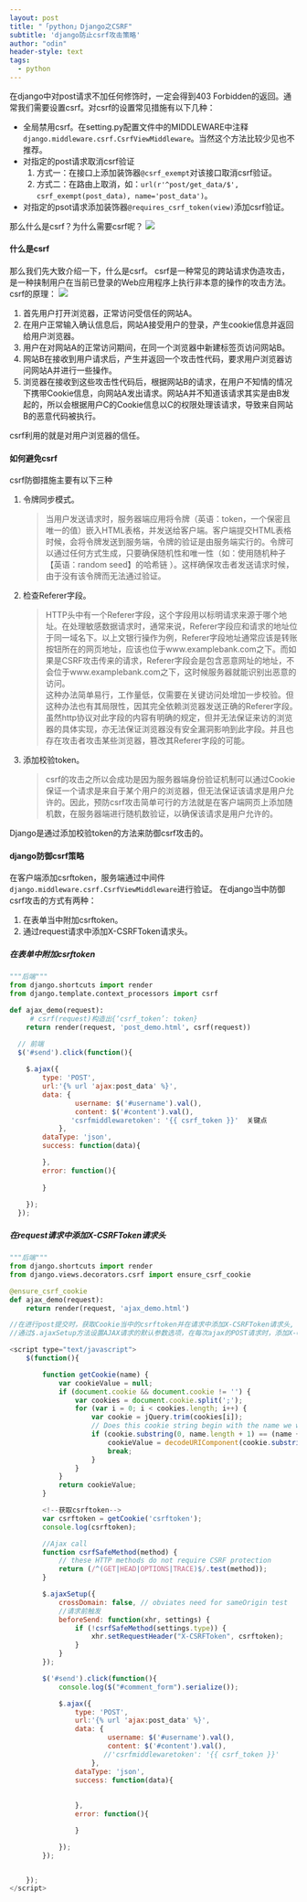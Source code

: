 ```yaml
---
layout: post
title: "「python」Django之CSRF"
subtitle: 'django防止csrf攻击策略'
author: "odin"
header-style: text
tags:
  - python
---
```


在django中对post请求不加任何修饰时，一定会得到403 Forbidden的返回。通常我们需要设置csrf。对csrf的设置常见措施有以下几种：
* 全局禁用csrf。在setting.py配置文件中的MIDDLEWARE中注释`django.middleware.csrf.CsrfViewMiddleware`。当然这个方法比较少见也不推荐。
* 对指定的post请求取消csrf验证
    1. 方式一：在接口上添加装饰器`@csrf_exempt`对该接口取消csrf验证。
    2. 方式二：在路由上取消，如：`url(r'^post/get_data/$', csrf_exempt(post_data), name='post_data')`。
* 对指定的psot请求添加装饰器`@requires_csrf_token(view)`添加csrf验证。

那么什么是csrf？为什么需要csrf呢？
![]({{site.baseurl}}/img/in-post/你不会搜索吗.jpg)

#### 什么是csrf
那么我们先大致介绍一下，什么是csrf。
csrf是一种常见的跨站请求伪造攻击，是一种挟制用户在当前已登录的Web应用程序上执行非本意的操作的攻击方法。csrf的原理：
![]({{site.baseurl}}/img/in-post/post-python/csrf.png)
1. 首先用户打开浏览器，正常访问受信任的网站A。
2. 在用户正常输入确认信息后，网站A接受用户的登录，产生cookie信息并返回给用户浏览器。
3. 用户在对网站A的正常访问期间，在同一个浏览器中新建标签页访问网站B。
4. 网站B在接收到用户请求后，产生并返回一个攻击性代码，要求用户浏览器访问网站A并进行一些操作。
5. 浏览器在接收到这些攻击性代码后，根据网站B的请求，在用户不知情的情况下携带Cookie信息，向网站A发出请求。网站A并不知道该请求其实是由B发起的，所以会根据用户C的Cookie信息以C的权限处理该请求，导致来自网站B的恶意代码被执行。

csrf利用的就是对用户浏览器的信任。

#### 如何避免csrf
csrf防御措施主要有以下三种
1. 令牌同步模式。
    >当用户发送请求时，服务器端应用将令牌（英语：token，一个保密且唯一的值）嵌入HTML表格，并发送给客户端。客户端提交HTML表格时候，会将令牌发送到服务端，令牌的验证是由服务端实行的。令牌可以通过任何方式生成，只要确保随机性和唯一性（如：使用随机种子【英语：random seed】的哈希链 ）。这样确保攻击者发送请求时候，由于没有该令牌而无法通过验证。
2. 检查Referer字段。
    >HTTP头中有一个Referer字段，这个字段用以标明请求来源于哪个地址。在处理敏感数据请求时，通常来说，Referer字段应和请求的地址位于同一域名下。以上文银行操作为例，Referer字段地址通常应该是转账按钮所在的网页地址，应该也位于www.examplebank.com之下。而如果是CSRF攻击传来的请求，Referer字段会是包含恶意网址的地址，不会位于www.examplebank.com之下，这时候服务器就能识别出恶意的访问。  
    >这种办法简单易行，工作量低，仅需要在关键访问处增加一步校验。但这种办法也有其局限性，因其完全依赖浏览器发送正确的Referer字段。虽然http协议对此字段的内容有明确的规定，但并无法保证来访的浏览器的具体实现，亦无法保证浏览器没有安全漏洞影响到此字段。并且也存在攻击者攻击某些浏览器，篡改其Referer字段的可能。
3. 添加校验token。
    >csrf的攻击之所以会成功是因为服务器端身份验证机制可以通过Cookie保证一个请求是来自于某个用户的浏览器，但无法保证该请求是用户允许的。因此，预防csrf攻击简单可行的方法就是在客户端网页上添加随机数，在服务器端进行随机数验证，以确保该请求是用户允许的。

Django是通过添加校验token的方法来防御csrf攻击的。

#### django防御csrf策略
在客户端添加csrftoken，服务端通过中间件`django.middleware.csrf.CsrfViewMiddleware`进行验证。
在django当中防御csrf攻击的方式有两种：
1. 在表单当中附加csrftoken。 
2. 通过request请求中添加X-CSRFToken请求头。

##### 在表单中附加csrftoken
```python
"""后端"""
from django.shortcuts import render
from django.template.context_processors import csrf

def ajax_demo(request):
     # csrf(request)构造出{‘csrf_token’: token}
    return render(request, 'post_demo.html', csrf(request))
```

```javaScript
  // 前端
  $('#send').click(function(){
                
    $.ajax({
        type: 'POST',
        url:'{% url 'ajax:post_data' %}',
        data: {
                username: $('#username').val(),
                content: $('#content').val(),
               'csrfmiddlewaretoken': '{{ csrf_token }}'  关键点
            },
        dataType: 'json',
        success: function(data){

        },
        error: function(){
    
        }
    
    });
  });
```

##### 在request请求中添加X-CSRFToken请求头
```python
"""后端"""
from django.shortcuts import render
from django.views.decorators.csrf import ensure_csrf_cookie

@ensure_csrf_cookie
def ajax_demo(request):
    return render(request, 'ajax_demo.html')
```

```javaScript
//在进行post提交时，获取Cookie当中的csrftoken并在请求中添加X-CSRFToken请求头, 该请求头的数据就是csrftoken。
//通过$.ajaxSetup方法设置AJAX请求的默认参数选项，在每次ajax的POST请求时，添加X-CSRFToken请求头

<script type="text/javascript">
    $(function(){

        function getCookie(name) {
            var cookieValue = null;
            if (document.cookie && document.cookie != '') {
                var cookies = document.cookie.split(';');
                for (var i = 0; i < cookies.length; i++) {
                    var cookie = jQuery.trim(cookies[i]);
                    // Does this cookie string begin with the name we want?
                    if (cookie.substring(0, name.length + 1) == (name + '=')) {
                        cookieValue = decodeURIComponent(cookie.substring(name.length + 1));
                        break;
                    }
                }
            }
            return cookieValue;
        }

        <!--获取csrftoken-->
        var csrftoken = getCookie('csrftoken');
        console.log(csrftoken);

        //Ajax call
        function csrfSafeMethod(method) {
            // these HTTP methods do not require CSRF protection
            return (/^(GET|HEAD|OPTIONS|TRACE)$/.test(method));
        }

        $.ajaxSetup({
            crossDomain: false, // obviates need for sameOrigin test
            //请求前触发
            beforeSend: function(xhr, settings) {
                if (!csrfSafeMethod(settings.type)) {
                    xhr.setRequestHeader("X-CSRFToken", csrftoken);
                }
            }
        });

        $('#send').click(function(){
            console.log($("#comment_form").serialize());

            $.ajax({
                type: 'POST',
                url:'{% url 'ajax:post_data' %}',
                data: {
                        username: $('#username').val(),
                        content: $('#content').val(),
                       //'csrfmiddlewaretoken': '{{ csrf_token }}'
                    },
                dataType: 'json',
                success: function(data){
                         
                    
                },
                error: function(){

                }

            });
        });


    });
</script>
```


